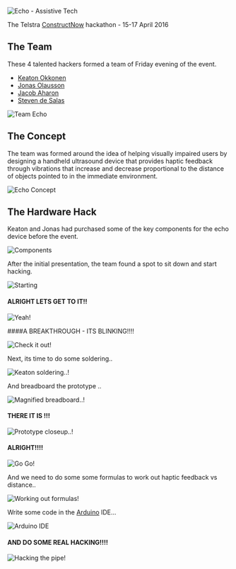 ![Echo - Assistive Tech](https://raw.githubusercontent.com/echohack2016/project/master/design/echo-logo.png)

The Telstra [ConstructNow](constructnow.io) hackathon - 15-17 April 2016

## The Team

These 4 talented hackers formed a team of Friday evening of the event. 

- [Keaton Okkonen](https://www.linkedin.com/in/keatono)
- [Jonas Olausson](https://www.facebook.com/jonas.olausson.58)
- [Jacob Aharon](https://au.linkedin.com/in/jjaharon)
- [Steven de Salas](https://www.linkedin.com/in/sdesalas)

![Team Echo](https://raw.githubusercontent.com/echohack2016/project/master/the-team.jpg)

## The Concept

The team was formed around the idea of helping visually impaired users by designing a handheld ultrasound device that provides haptic feedback through vibrations that increase and decrease proportional to the distance of objects pointed to in the immediate environment.

![Echo Concept](https://raw.githubusercontent.com/echohack2016/project/master/concept.png)

## The Hardware Hack

Keaton and Jonas had purchased some of the key components for the echo device before the event.

![Components](https://raw.githubusercontent.com/echohack2016/project/master/img/Startingout.jpg)

After the initial presentation, the team found a spot to sit down and start hacking.

![Starting](https://raw.githubusercontent.com/echohack2016/project/master/img/IMG_20160415_194756.jpg)

#### ALRIGHT LETS GET TO IT!!

![Yeah!](https://raw.githubusercontent.com/echohack2016/project/master/img/IMG_20160415_204312.jpg)

####A BREAKTHROUGH - ITS BLINKING!!!!

![Check it out!](https://raw.githubusercontent.com/echohack2016/project/master/img/its-blinking.jpg)

Next, its time to do some soldering..

![Keaton soldering..!](https://raw.githubusercontent.com/echohack2016/project/master/img/time-for-soldering.jpg)

And breadboard the prototype ..

![Magnified breadboard..!](https://raw.githubusercontent.com/echohack2016/project/master/img/magnified-breadboard.jpg)

#### THERE IT IS !!!

![Prototype closeup..!](https://raw.githubusercontent.com/echohack2016/project/master/img/breadboard-closeup.jpg)

#### ALRIGHT!!!!

![Go Go!](https://raw.githubusercontent.com/echohack2016/project/master/img/IMG_20160416_193821.jpg)

And we need to do some some formulas to work out haptic feedback vs distance..

![Working out formulas!](https://raw.githubusercontent.com/echohack2016/project/master/img/IMG_20160416_161527.jpg)

Write some code in the [Arduino](http://arduino.cc) IDE...

![Arduino IDE](https://raw.githubusercontent.com/echohack2016/project/master/img/arduino-code.png)

#### AND DO SOME REAL HACKING!!!!

![Hacking the pipe!](https://raw.githubusercontent.com/echohack2016/project/master/img/real-hacking.jpg)

